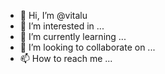 - 👋 Hi, I’m @vitalu
- 👀 I’m interested in ...
- 🌱 I’m currently learning ...
- 💞️ I’m looking to collaborate on ...
- 📫 How to reach me ...

<!---
vitalu/vitalu is a ✨ special ✨ repository because its `README.md` (this file) appears on your GitHub profile.
You can click the Preview link to take a look at your changes.
--->
